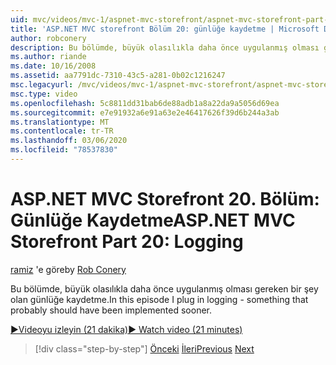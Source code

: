 ```yaml
---
uid: mvc/videos/mvc-1/aspnet-mvc-storefront/aspnet-mvc-storefront-part-20-logging
title: 'ASP.NET MVC storefront Bölüm 20: günlüğe kaydetme | Microsoft Docs'
author: robconery
description: Bu bölümde, büyük olasılıkla daha önce uygulanmış olması gereken bir şey olan günlüğe kaydetme.
ms.author: riande
ms.date: 10/16/2008
ms.assetid: aa7791dc-7310-43c5-a281-0b02c1216247
msc.legacyurl: /mvc/videos/mvc-1/aspnet-mvc-storefront/aspnet-mvc-storefront-part-20-logging
msc.type: video
ms.openlocfilehash: 5c8811dd31bab6de88adb1a8a22da9a5056d69ea
ms.sourcegitcommit: e7e91932a6e91a63e2e46417626f39d6b244a3ab
ms.translationtype: MT
ms.contentlocale: tr-TR
ms.lasthandoff: 03/06/2020
ms.locfileid: "78537830"
---
```

# <a name="aspnet-mvc-storefront-part-20-logging"></a><span data-ttu-id="efa28-103">ASP.NET MVC Storefront 20. Bölüm: Günlüğe Kaydetme</span><span class="sxs-lookup"><span data-stu-id="efa28-103">ASP.NET MVC Storefront Part 20: Logging</span></span>

<span data-ttu-id="efa28-104">[ramiz](https://github.com/robconery) 'e göre</span><span class="sxs-lookup"><span data-stu-id="efa28-104">by [Rob Conery](https://github.com/robconery)</span></span>

<span data-ttu-id="efa28-105">Bu bölümde, büyük olasılıkla daha önce uygulanmış olması gereken bir şey olan günlüğe kaydetme.</span><span class="sxs-lookup"><span data-stu-id="efa28-105">In this episode I plug in logging - something that probably should have been implemented sooner.</span></span>

[<span data-ttu-id="efa28-106">&#9654;Videoyu izleyin (21 dakika)</span><span class="sxs-lookup"><span data-stu-id="efa28-106">&#9654; Watch video (21 minutes)</span></span>](https://channel9.msdn.com/Blogs/ASP-NET-Site-Videos/aspnet-mvc-storefront-part-20-logging)

> [!div class="step-by-step"]
> <span data-ttu-id="efa28-107">[Önceki](aspnet-mvc-storefront-part-19a-windows-workflow-followup.md)
> [İleri](aspnet-mvc-storefront-part-21-order-manager-and-personalization.md)</span><span class="sxs-lookup"><span data-stu-id="efa28-107">[Previous](aspnet-mvc-storefront-part-19a-windows-workflow-followup.md)
[Next](aspnet-mvc-storefront-part-21-order-manager-and-personalization.md)</span></span>
